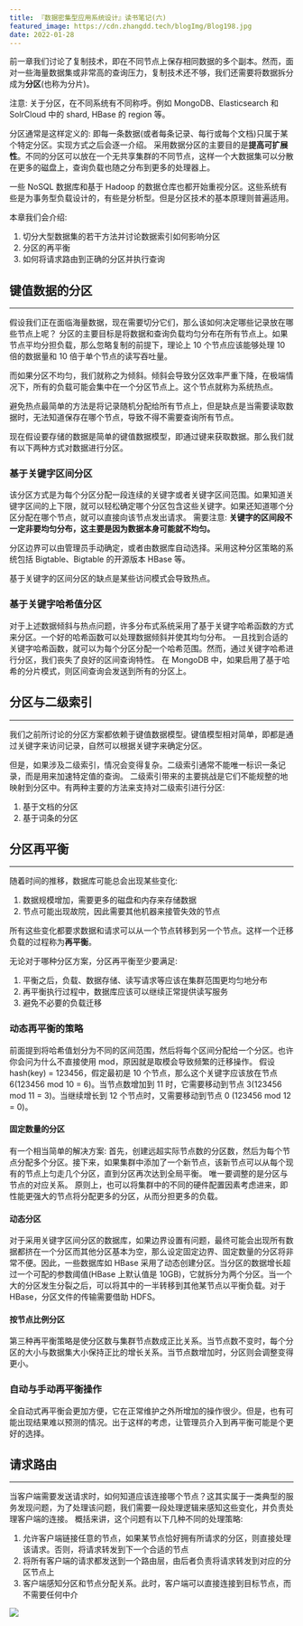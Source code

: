 ```yaml
---
title: 『数据密集型应用系统设计』读书笔记(六)
featured_image: https://cdn.zhangdd.tech/blogImg/Blog198.jpg
date: 2022-01-28
---
```


前一章我们讨论了复制技术，即在不同节点上保存相同数据的多个副本。然而，面对一些海量数据集或非常高的查询压力，复制技术还不够，我们还需要将数据拆分成为**分区**(也称为分片)。

注意: 关于分区，在不同系统有不同称呼。例如 MongoDB、Elasticsearch 和 SolrCloud 中的 shard, HBase 的 region 等。

分区通常是这样定义的: 即每一条数据(或者每条记录、每行或每个文档)只属于某个特定分区。实现方式之后会逐一介绍。
采用数据分区的主要目的是**提高可扩展性**。不同的分区可以放在一个无共享集群的不同节点，这样一个大数据集可以分散在更多的磁盘上，查询负载也随之分布到更多的处理器上。

一些 NoSQL 数据库和基于 Hadoop 的数据仓库也都开始重视分区。这些系统有些是为事务型负载设计的，有些是分析型。但是分区技术的基本原理则普遍适用。

本章我们会介绍: 
1. 切分大型数据集的若干方法并讨论数据索引如何影响分区
2. 分区的再平衡
3. 如何将请求路由到正确的分区并执行查询

## 键值数据的分区
***  
假设我们正在面临海量数据，现在需要切分它们，那么该如何决定哪些记录放在哪些节点上呢？
分区的主要目标是将数据和查询负载均匀分布在所有节点上。如果节点平均分担负载，那么忽略复制的前提下，理论上 10 个节点应该能够处理 10 倍的数据量和 10 倍于单个节点的读写吞吐量。

而如果分区不均匀，我们就称之为倾斜。倾斜会导致分区效率严重下降，在极端情况下，所有的负载可能会集中在一个分区节点上。这个节点就称为系统热点。

避免热点最简单的方法是将记录随机分配给所有节点上，但是缺点是当需要读取数据时，无法知道保存在哪个节点，导致不得不需要查询所有节点。

现在假设要存储的数据是简单的键值数据模型，即通过键来获取数据。那么我们就有以下两种方式对数据进行分区。

### 基于关键字区间分区
该分区方式是为每个分区分配一段连续的关键字或者关键字区间范围。如果知道关键字区间的上下限，就可以轻松确定哪个分区包含这些关键字。如果还知道哪个分区分配在哪个节点，就可以直接向该节点发出请求。
需要注意: **关键字的区间段不一定非要均匀分布，这主要是因为数据本身可能就不均匀。**

分区边界可以由管理员手动确定，或者由数据库自动选择。采用这种分区策略的系统包括 Bigtable、Bigtable 的开源版本 HBase 等。

基于关键字的区间分区的缺点是某些访问模式会导致热点。

### 基于关键字哈希值分区
对于上述数据倾斜与热点问题，许多分布式系统采用了基于关键字哈希函数的方式来分区。一个好的哈希函数可以处理数据倾斜并使其均匀分布。
一且找到合适的关键字哈希函数，就可以为每个分区分配一个哈希范围。然而，通过关键字哈希进行分区，我们丧失了良好的区间查询特性。
在 MongoDB 中，如果启用了基于哈希的分片模式，则区间查询会发送到所有的分区上。

## 分区与二级索引
***  
我们之前所讨论的分区方案都依赖于键值数据模型。键值模型相对简单，即都是通过关键字来访问记录，自然可以根据关键字来确定分区。

但是，如果涉及二级索引，情况会变得复杂。二级索引通常不能唯一标识一条记录，而是用来加速特定值的查询。
二级索引带来的主要挑战是它们不能规整的地映射到分区中。有两种主要的方法来支持对二级索引进行分区: 
1. 基于文档的分区
2. 基于词条的分区

## 分区再平衡
***  
随着时间的推移，数据库可能总会出现某些变化: 
1. 数据规模增加，需要更多的磁盘和内存来存储数据
2. 节点可能出现故院，因此需要其他机器来接管失效的节点

所有这些变化都要求数据和请求可以从一个节点转移到另一个节点。这样一个迁移负载的过程称为**再平衡**。

无论对于哪种分区方案，分区再平衡至少要满足: 
1. 平衡之后，负载、数据存储、读写请求等应该在集群范围更均匀地分布
2. 再平衡执行过程中，数据库应该可以继续正常提供读写服务
3. 避免不必要的负载迁移

### 动态再平衡的策略
前面提到将哈希值划分为不同的区间范围，然后将每个区间分配给一个分区。也许你会问为什么不直接使用 mod，原因就是取模会导致频繁的迁移操作。
假设 hash(key) = 123456，假定最初是 10 个节点，那么这个关键字应该放在节点 6(123456 mod 10 = 6)。当节点数增加到 11 时，它需要移动到节点 3(123456 mod 11 = 3)。当继续增长到 12 个节点时，又需要移动到节点 0 (123456 mod 12 = 0)。

#### 固定数量的分区
有一个相当简单的解决方案: 首先，创建远超实际节点数的分区数，然后为每个节点分配多个分区。接下来，如果集群中添加了一个新节点，该新节点可以从每个现有的节点上匀走几个分区，直到分区再次达到全局平衡。
唯一要调整的是分区与节点的对应关系。
原则上，也可以将集群中的不同的硬件配置因素考虑进来，即性能更强大的节点将分配更多的分区，从而分担更多的负载。

#### 动态分区
对于采用关键字区间分区的数据库，如果边界设置有问题，最终可能会出现所有数据都挤在一个分区而其他分区基本为空，那么设定固定边界、固定数量的分区将非常不便。因此，一些数据库如 HBase 采用了动态创建分区。当分区的数据增长超过一个可配的参数阈值(HBase 上默认值是 10GB)，它就拆分为两个分区。当一个大的分区发生分裂之后，可以将其中的一半转移到其他某节点以平衡负载。对于HBase，分区文件的传输需要借助 HDFS。

#### 按节点比例分区
第三种再平衡策略是使分区数与集群节点数成正比关系。当节点数不变时，每个分区的大小与数据集大小保持正比的增长关系。当节点数增加时，分区则会调整变得更小。

### 自动与手动再平衡操作
全自动式再平衡会更加方便，它在正常维护之外所增加的操作很少。但是，也有可能出现结果难以预测的情况。出于这样的考虑，让管理员介入到再平衡可能是个更好的选择。

## 请求路由
***  
当客户端需要发送请求时，如何知道应该连接哪个节点？这其实属于一类典型的服务发现问题，为了处理该问题，我们需要一段处理逻辑来感知这些变化，并负责处理客户端的连接。
概括来讲，这个问题有以下几种不同的处理策略: 
1. 允许客户端链接任意的节点，如果某节点恰好拥有所请求的分区，则直接处理该请求。否则，将请求转发到下一个合适的节点
2. 将所有客户端的请求都发送到一个路由层，由后者负责将请求转发到对应的分区节点上
3. 客户端感知分区和节点分配关系。此时，客户端可以直接连接到目标节点，而不需要任何中介

![](https://cdn.zhangdd.tech/contentImg/ddia/fig6-7.png)